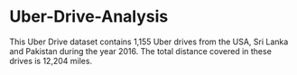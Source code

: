 # Uber-Drive-Analysis
This Uber Drive dataset contains 1,155 Uber drives from the USA, Sri Lanka and Pakistan during the year 2016. The total distance covered in these drives is 12,204 miles.
